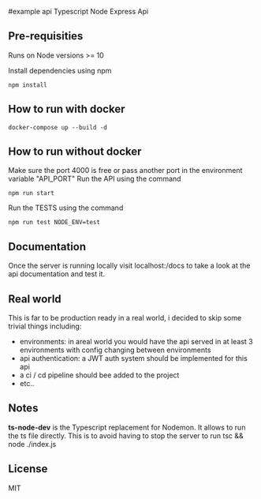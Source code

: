 #example api
Typescript Node Express Api

## Pre-requisities
Runs on Node versions >= 10

Install dependencies using npm
```
npm install
```

## How to run with docker
```
docker-compose up --build -d
```


## How to run without docker
Make sure the port 4000 is free or pass another port in the environment variable "API_PORT"
Run the API using the command
```
npm run start
```

Run the TESTS using the command
```
npm run test NODE_ENV=test
```

## Documentation
Once the server is running locally visit localhost:<PORT>/docs to take a look at the api documentation and test it.

## Real world
This is far to be production ready in a real world, i decided to skip some trivial things including:
- environments: in areal world you would have the api served in at least 3 environments with config changing between environments
- api authentication: a JWT auth system should be implemented for this api
- a ci / cd pipeline should bee added to the project
- etc..

## Notes
**ts-node-dev** is the Typescript replacement for Nodemon. It allows to run the ts file directly. This is to avoid having to stop the server to run tsc && node ./index.js

## License
MIT
